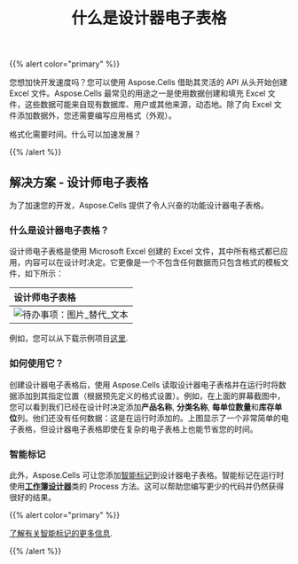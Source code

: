 ﻿---
title: 什么是设计器电子表格
type: docs
weight: 50
url: /zh/net/what-is-a-designer-spreadsheet/
---
{{% alert color="primary" %}}

您想加快开发速度吗？您可以使用 Aspose.Cells 借助其灵活的 API 从头开始创建 Excel 文件。Aspose.Cells 最常见的用途之一是使用数据创建和填充 Excel 文件，这些数据可能来自现有数据库、用户或其他来源，动态地。除了向 Excel 文件添加数据外，您还需要编写应用格式（外观）。

格式化需要时间。什么可以加速发展？

{{% /alert %}}

## **解决方案 - 设计师电子表格**

为了加速您的开发，Aspose.Cells 提供了令人兴奋的功能设计器电子表格。

### **什么是设计器电子表格？**

设计师电子表格是使用 Microsoft Excel 创建的 Excel 文件，其中所有格式都已应用，内容可以在设计时决定。它更像是一个不包含任何数据而只包含格式的模板文件，如下所示：

|**设计师电子表格**|
|:- |
|![待办事项：图片_替代_文本](what-is-a-designer-spreadsheet_1.png)|
例如，您可以从下载示例项目[这里](https://github.com/aspose-cells/Aspose.Cells-for-.NET).

### **如何使用它？**

创建设计器电子表格后，使用 Aspose.Cells 读取设计器电子表格并在运行时将数据添加到其指定位置（根据预先定义的格式设置）。例如，在上面的屏幕截图中，您可以看到我们已经在设计时决定添加**产品名称**, **分类名称**, **每单位数量**和**库存单位**列。他们还没有任何数据：这是在运行时添加的。上图显示了一个非常简单的电子表格，但设计器电子表格即使在复杂的电子表格上也能节省您的时间。

### **智能标记**

此外，Aspose.Cells 可让您添加[智能标记](/cells/zh/net/smart-markers/)到设计器电子表格。智能标记在运行时使用[**工作簿设计器**](https://reference.aspose.com/cells/net/aspose.cells/workbookdesigner)类的 Process 方法。这可以帮助您编写更少的代码并仍然获得很好的结果。

{{% alert color="primary" %}}

[了解有关智能标记的更多信息](/cells/zh/net/smart-markers/).

{{% /alert %}}

